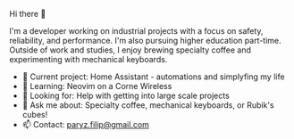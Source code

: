 Hi there 👋

I'm a developer working on industrial projects with a focus on safety, reliability, and performance. I'm also pursuing higher education part-time. Outside of work and studies, I enjoy brewing specialty coffee and experimenting with mechanical keyboards.

-  🔭 Current project: Home Assistant - automations and simplyfing my life
-  🌱 Learning: Neovim on a Corne Wireless
-  🤔 Looking for: Help with getting into large scale projects
-  💬 Ask me about: Specialty coffee, mechanical keyboards, or Rubik's cubes!
-  📫 Contact: paryz.filip@gmail.com
